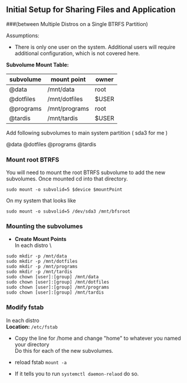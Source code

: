 ## Initial Setup for Sharing Files and Application
###(between Multiple Distros on a Single BTRFS Partition)

Assumptions:
- There is only one user on the system. Additional users will require additional configuration, which is not covered here.

**Subvolume Mount Table:**

| subvolume | mount point | owner |
|-----|------|-------|
| @data | /mnt/data | root |
| @dotfiles |  /mnt/dotfiles | $USER |
| @programs | /mnt/programs | root |
| @tardis |  /mnt/tardis | $USER |



Add following subvolumes to main system partition ( sda3 for me )

@data
@dotfiles
@programs
@tardis


### Mount root BTRFS 
You will need to mount the root BTRFS subvolume to add the new subvolumes. Once mounted cd
into that directory.

`sudo mount -o subvolid=5 $device $mountPoint`

On my system that looks like

`sudo mount -o subvolid=5 /dev/sda3 /mnt/bfsroot`



### Mounting the subvolumes
- **Create Mount Points** \
In each distro \
``` shell
sudo mkdir -p /mnt/data
sudo mkdir -p /mnt/dotfiles
sudo mkdir -p /mnt/programs
sudo mkdir -p /mnt/tardis
sudo chown [user]:[group] /mnt/data 
sudo chown [user]:[group] /mnt/dotfiles
sudo chown [user]:[group] /mnt/programs 
sudo chown [user]:[group] /mnt/tardis 
```




### Modify fstab
In each distro \
**Location:** `/etc/fstab`

- Copy the line for /home and change "home" to whatever you named your directory\
Do this for each of the new subvolumes.

- reload fstab
  `mount -a`

- If it tells you to run `systemctl daemon-relaod` do so.








